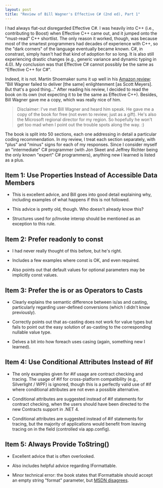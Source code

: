 ```yaml
---
layout: post
title: "Review of Bill Wagner's Effective C# (2nd ed), Part 1"
---
```

I had always flat-out disregarded Effective C#. I was heavily into C++ (i.e., contributing to Boost) when Effective C++ came out, and it jumped onto the "must-read"  C++ shortlist. The only reason it worked, though, was because most of the smartest programmers had decades of experience with C++, so the "dark corners" of the language eventually became known. C#, in constrast, simply hasn't had that kind of adoption for so long. It is also still experiencing drastic changes (e.g., generic variance and dynamic typing in 4.0). My conclusion was that Effective C# cannot possibly be the same as "Effective C++ for C#".

Indeed, it is not. Martin Shoemaker sums it up well in his [Amazon review](http://www.amazon.com/review/R1Y1O9FX8NU3OS/ref=cm_cr_rdp_perm): "Bill Wagner failed to deliver [the same] enlightenment [as Scott Meyers]. But that's a good thing..." After reading his review, I decided to read the book on its own (not expecting it to be the same as Effective C++). Besides, Bill Wagner gave me a copy, which was really nice of him.

> Disclaimer: I've met Bill Wagner and heard him speak. He gave me a copy of the book for free (not even to review; just as a gift). He's also the Microsoft regional director for my region. So hopefully he won't get too mad when I point out the trouble spots along the way. :)

The book is split into 50 sections, each one addressing in detail a particular coding recommendation. In my review, I treat each section separately, with "plus" and "minus" signs for each of my responses. Since I consider myself an "intermediate" C# programmer (with Jon Skeet and Jeffrey Richter being the only known "expert" C# programmers), anything new I learned is listed as a plus.

## Item 1: Use Properties Instead of Accessible Data Members
+ This is excellent advice, and Bill goes into good detail explaining why, including examples of what happens if this is not followed.

- This advice is pretty old, though. Who doesn't already know this?

- Structures used for p/Invoke interop should be mentioned as an exception to this rule.

## Item 2: Prefer readonly to const
+ I had never really thought of this before, but he's right.

+ Includes a few examples where const is OK, and even required.

+ Also points out that default values for optional parameters may be implicitly const values.

## Item 3: Prefer the is or as Operators to Casts
+ Clearly explains the semantic difference between is/as and casting, particularly regarding user-defined conversions (which I didn't know previously).

- Correctly points out that as-casting does not work for value types but fails to point out the easy solution of as-casting to the corresponding nullable value type.

+ Delves a bit into how foreach uses casing (again, something new I learned).

## Item 4: Use Conditional Attributes Instead of #if
- The only examples given for #if usage are contract checking and tracing. The usage of #if for cross-platform compatibility (e.g., Silverlight / WPF) is ignored, though this is a perfectly valid use of #if where conditional attributes are not even a possible alternative.

- Conditional attributes are suggested instead of #if statements for contract checking, when the users should have been directed to the new Contracts support in .NET 4.

- Conditional attributes are suggested instead of #if statements for tracing, but the majority of applications would benefit from leaving tracing on in the field (controlled via app.config).

## Item 5: Always Provide ToString()
+ Excellent advice that is often overlooked.

+ Also includes helpful advice regarding IFormattable.

- Minor technical error: the book states that IFormattable should accept an empty string "format" parameter, but [MSDN disagrees](http://msdn.microsoft.com/en-us/library/system.iformattable.tostring.aspx).

